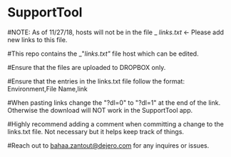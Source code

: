 # SupportTool

#NOTE: As of 11/27/18, hosts will not be in the file _ _links.txt_ <- Please add new links to this file.

#This repo contains the _"_links.txt"_ file host which can be edited.

#Ensure that the files are uploaded to DROPBOX only.

#Ensure that the entries in the links.txt file follow the format: Environment,File Name,link

#When pasting links change the "?dl=0" to "?dl=1" at the end of the link. Otherwise the download will NOT work in the SupportTool app.

#Highly recommend adding a comment when committing a change to the links.txt file. Not necessary but it helps keep track of things.

#Reach out to bahaa.zantout@dejero.com for any inquires or issues. 
